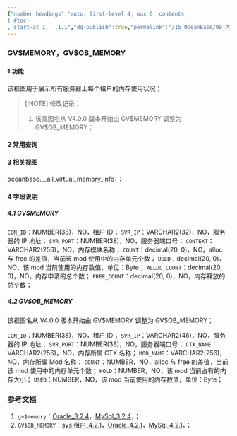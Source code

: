 ```yaml
---
{"number headings":"auto, first-level 4, max 6, contents
{ #toc}
, start-at 1, _.1.1","dg-publish":true,"permalink":"/15_OceanBase/99_内部表介绍/GV$MEMORY，GV$OB_MEMORY/","dgPassFrontmatter":true}
---
```



### GV\$MEMORY，GV\$OB_MEMORY
#### 1 功能
该视图用于展示所有服务器上每个租户的内存使用状况；

> [!NOTE] 修改记录：
> 1. 该视图名从 V4.0.0 版本开始由 GV\$MEMORY 调整为 GV\$OB_MEMORY；

#### 2 常用查询


#### 3 相关视图
oceanbase.\_\_all_virtual_memory_info，；

#### 4 字段说明
##### 4.1 GV\$MEMORY


`CON_ID`：NUMBER(38)，NO，租户 ID；
`SVR_IP`：VARCHAR2(32)，NO，服务器的 IP 地址；
`SVR_PORT`：NUMBER(38)，NO，服务器端口号；
`CONTEXT`：VARCHAR2(256)，NO，内存模块名称；
`COUNT`：decimal(20, 0)，NO，alloc 与 free 的差值，当前该 mod 使用中的内存单元个数；
`USED`：decimal(20, 0)，NO，该 mod 当前使用的内存数值，单位：Byte；
`ALLOC_COUNT`：decimal(20, 0)，NO，内存申请的总个数；
`FREE_COUNT`：decimal(20, 0)，NO，内存释放的总个数；

##### 4.2 GV\$OB_MEMORY

该视图名从 V4.0.0 版本开始由 GV\$MEMORY 调整为 GV\$OB_MEMORY；

`CON_ID`：NUMBER(38)，NO，租户 ID；
`SVR_IP`：VARCHAR2(46)，NO，服务器的 IP 地址；
`SVR_PORT`：NUMBER(38)，NO，服务器端口号；
`CTX_NAME`：VARCHAR2(256)，NO，内存所属 CTX 名称；
`MOD_NAME`：VARCHAR2(256)，NO，内存所属 Mod 名称；
`COUNT`：NUMBER，NO，alloc 与 free 的差值，当前该 mod 使用中的内存单元个数；
`HOLD`：NUMBER，NO，该 mod 当前占有的内存大小；
`USED`：NUMBER，NO，该 mod 当前使用的内存数值，单位：Byte；


### 参考文档
1. `gv$memory`：[Oracle_3.2.4](https://www.oceanbase.com/docs/enterprise-oceanbase-database-cn-10000000000944457)，[MySql_3.2.4](https://www.oceanbase.com/docs/enterprise-oceanbase-database-cn-10000000000945209)，；
2. `GV$OB_MEMORY`：[sys 租户_4.2.1](https://www.oceanbase.com/docs/common-oceanbase-database-cn-1000000000219770)，[Oracle_4.2.1](https://www.oceanbase.com/docs/common-oceanbase-database-cn-1000000000219135)，[MySql_4.2.1](https://www.oceanbase.com/docs/common-oceanbase-database-cn-1000000000219821)，；



